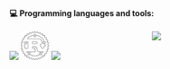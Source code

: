 #### :computer: Programming languages and tools: 
<p>
	<img width="50%" align="right" src="https://github-readme-stats.vercel.app/api?username=mutsuki&show_icons=true&hide_border=true" />

<code><img width="10%" src="https://www.vectorlogo.zone/logos/java/java-ar21.svg"></code>
<code><img width="10%" src="https://raw.githubusercontent.com/devicons/devicon/ca28c779441053191ff11710fe24a9e6c23690d6/icons/rust/rust-line.svg"></code>
<code><img width="8%" src="https://www.vectorlogo.zone/logos/r-project/r-project-icon.svg"></code>
<br />

</p>
